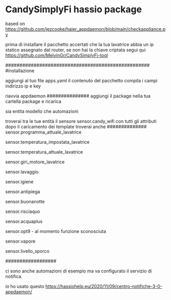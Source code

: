 # CandySimplyFi hassio package


based on https://github.com/jezcooke/haier_appdaemon/blob/main/checkappliance.py

prima di installare il pacchetto accertati che la tua lavatrice abbia un ip statico assegnato dal router,
se non hai la chiave criptata segui qui https://github.com/MelvinGr/CandySimplyFi-tool

###################################################
#installazione

aggiungi al tuo file apps.yaml il contenuto del pacchetto
compila i campi indirizzo ip e key

riavvia appdaemon
###############
aggiungi il package nella tua cartella package e ricarica 

sia entita modello che automazioni

troverai tra le tue entità il sensore sensor.candy_wifi con tutti gli attributi
dopo il caricamento dei template troverai anche 
##############
sensor.programma_attuale_lavatrice

sensor.temperatura_impostata_lavatrice

sensor.temperatura_attuale_lavatrice

sensor.giri_motore_lavatrice

sensor.lavaggio

sensor.igiene

sensor.antipiega

sensor.buonanotte

sensor.risciaquo

sensor.acquaplus

sensor.opt9   - al momento funzione sconosciuta

sensor.vapore

sensor.livello_sporco

##################

ci sono anche automazioni di esempio ma va configurato il servizio di notifica. 

io ho usato questo https://hassiohelp.eu/2020/11/09/centro-notifiche-3-0-appdaemon/

